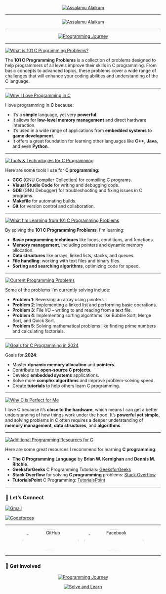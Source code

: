 <p align="center">
  <a href="https://github.com/CodderPrince">
    <img src="https://readme-typing-svg.demolab.com?font=Fira+Code&size=45&pause=2000&color=FFD700&center=true&vCenter=true&width=1000&lines=101+C+Programming+Problems" alt="Assalamu Alaikum">
  </a>
</p>

---

<p align="center">
  <a href="https://github.com/CodderPrince">
    <img src="https://readme-typing-svg.demolab.com?font=Fira+Code&size=38&pause=2000&color=FFA500&center=true&vCenter=true&width=1000&lines=👋+Assalamu+Alaikum,+I'm+Prince!" alt="Assalamu Alaikum">
  </a>
</p>

---

<p align="center">
  <a href="https://github.com/CodderPrince">
    <img src="https://readme-typing-svg.demolab.com?font=Fira+Code&size=32&pause=2000&color=00FF00&center=true&vCenter=true&width=1000&lines=🚀+Welcome+to+my+Programming+Journey!+Solve+with+me!" alt="Programming Journey">
  </a>
</p>

---

<p align="left">
   <a href="https://github.com/CodderPrince">
    <img src="https://readme-typing-svg.demolab.com?font=Fira+Code&size=28&pause=2000&color=FFA500&center=false&vCenter=false&width=1000&lines=💡+What+is+101+C+Programming+Problems❓" alt="What is 101 C Programming Problems?">
  </a>
</p>

The **101 C Programming Problems** is a collection of problems designed to help programmers of all levels improve their skills in C programming. From basic concepts to advanced topics, these problems cover a wide range of challenges that will enhance your coding abilities and understanding of the C language.

---

<p align="left">
   <a href="https://github.com/CodderPrince">
    <img src="https://readme-typing-svg.demolab.com?font=Fira+Code&size=28&pause=2000&color=00FF00&center=false&vCenter=false&width=1000&lines=🧑‍💻+Why+I+Love+Programming+in+C❓" alt="Why I Love Programming in C">
  </a>
</p>

I love programming in **C** because:
- It’s a **simple** language, yet very **powerful**.
- It allows for **low-level memory management** and direct hardware interaction.
- It’s used in a wide range of applications from **embedded systems** to **game development**.
- It offers a great foundation for learning other languages like **C++**, **Java**, and even **Python**.

---

<p align="left">
   <a href="https://github.com/CodderPrince">
    <img src="https://readme-typing-svg.demolab.com?font=Fira+Code&size=28&pause=2000&color=FF5733&center=false&vCenter=false&width=1000&lines=🔧+Tools+%26+Technologies+I'm+Using+for+C+Programming" alt="Tools & Technologies for C Programming">
  </a>
</p>

Here are some tools I use for **C programming**:
- **GCC** (GNU Compiler Collection) for compiling C programs.
- **Visual Studio Code** for writing and debugging code.
- **GDB** (GNU Debugger) for troubleshooting and fixing issues in C programs.
- **Makefile** for automating builds.
- **Git** for version control and collaboration.

---

<p align="left">
  <a href="https://github.com/CodderPrince">
    <img src="https://readme-typing-svg.demolab.com?font=Fira+Code&size=28&pause=2000&color=FFD700&center=false&vCenter=false&width=1000&lines=🌱+What+I'm+Learning+from+101+C+Programming+Problems" alt="What I'm Learning from 101 C Programming Problems">
  </a>
</p>

By solving the **101 C Programming Problems**, I'm learning:
- **Basic programming techniques** like loops, conditions, and functions.
- **Memory management**, including pointers and dynamic memory allocation.
- **Data structures** like arrays, linked lists, stacks, and queues.
- **File handling**: working with text files and binary files.
- **Sorting and searching algorithms**, optimizing code for speed.

---

<p align="left">
  <a href="https://github.com/CodderPrince">
    <img src="https://readme-typing-svg.demolab.com?font=Fira+Code&size=28&pause=2000&color=FF6347&center=false&vCenter=false&width=1000&lines=🎯+Current+Programming+Problems+I'm+Working+On" alt="Current Programming Problems">
  </a>
</p>

Some of the problems I'm currently solving include:
- **Problem 1**: Reversing an array using pointers.
- **Problem 2**: Implementing a linked list and performing basic operations.
- **Problem 3**: File I/O – writing to and reading from a text file.
- **Problem 4**: Implementing sorting algorithms like Bubble Sort, Merge Sort, and Quick Sort.
- **Problem 5**: Solving mathematical problems like finding prime numbers and calculating factorials.

---

<p align="left">
  <a href="https://github.com/CodderPrince">
    <img src="https://readme-typing-svg.demolab.com?font=Fira+Code&size=28&pause=2000&color=FF6347&center=false&vCenter=false&width=1000&lines=🏁+Goals+for+C+Programming+in+2024" alt="Goals for C Programming in 2024">
  </a>
</p>

Goals for **2024**:
- Master **dynamic memory allocation** and **pointers**.
- Contribute to **open-source C projects**.
- Develop **embedded systems** applications.
- Solve more **complex algorithms** and improve problem-solving speed.
- Create **tutorials** to help others learn C programming.

---

<p align="left">
  <a href="https://github.com/CodderPrince">
    <img src="https://readme-typing-svg.demolab.com?font=Fira+Code&size=28&pause=2000&color=FF1493&center=false&vCenter=false&width=1000&lines=🧩+Why+C+is+Perfect+for+Me❓" alt="Why C is Perfect for Me">
  </a>
</p>

I love C because it’s **close to the hardware**, which means I can get a better understanding of how things work under the hood. It’s **powerful yet simple**, and solving problems in C often requires a deeper understanding of **memory management**, **data structures**, and **algorithms**.

---

<p align="left">
  <a href="https://github.com/CodderPrince">
    <img src="https://readme-typing-svg.demolab.com?font=Fira+Code&size=28&pause=2000&color=FF6347&center=false&vCenter=false&width=1000&lines=🌟+Additional+Programming+Resources+for+C" alt="Additional Programming Resources for C">
  </a>
</p>

Here are some great resources I recommend for learning **C programming**:
- **The C Programming Language** by **Brian W. Kernighan** and **Dennis M. Ritchie**.
- **GeeksforGeeks** C Programming Tutorials: [GeeksforGeeks](https://www.geeksforgeeks.org/c-programming-language/)
- **Stack Overflow** for solving **C programming** problems: [Stack Overflow](https://stackoverflow.com/questions/tagged/c)
- **TutorialsPoint** C Programming: [TutorialsPoint](https://www.tutorialspoint.com/cprogramming/)

---

### 📣 **Let’s Connect**

<p align="left">
  <a href="mailto:cse12105007brur@gmail.com">
    <img src="https://readme-typing-svg.demolab.com?font=Fira+Code&size=28&pause=1000&color=FFA500&width=800&lines=📧+Gmail:+cse12105007brur@gmail.com" alt="Gmail">
  </a>
</p>

<p align="left">
  <a href="https://codeforces.com/profile/Prince.001">
    <img src="https://readme-typing-svg.demolab.com?font=Fira+Code&size=28&pause=1000&color=00FF00&width=800&lines=💻+Codeforces:+Prince.001" alt="Codeforces">
  </a>
</p>

---

<div align="center" style="display: flex; justify-content: center; gap: 20px;">
  <!-- GitHub Icon -->
  <a href="https://github.com/CodderPrince" target="_blank">
    <img src="https://img.shields.io/badge/GitHub-181717?style=for-the-badge&logo=github&logoColor=white" alt="GitHub"
    style="border-radius: 50%; height: 70px; width: 180px;">
  </a>
  
  <!-- Facebook Icon -->
  <a href="https://www.facebook.com/md.annahian" target="_blank">
    <img src="https://img.shields.io/badge/Facebook-1877F2?style=for-the-badge&logo=facebook&logoColor=white" alt="Facebook"
    style="border-radius: 150%; height: 70px; width: 190px;">
  </a>
</div>

---

### 💬 **Get Involved**

<p align="center">
  <a href="https://github.com/CodderPrince">
    <img src="https://readme-typing-svg.demolab.com?font=Fira+Code&size=45&pause=2000&color=FF6347&center=true&vCenter=true&width=1000&lines=🚀+Welcome+to+my+Programming+Journey!" alt="Programming Journey">
  </a>
</p>
<p align="center">
  <a href="https://github.com/CodderPrince">
    <img src="https://readme-typing-svg.demolab.com?font=Fira+Code&size=48&pause=2000&color=00FF00&center=true&vCenter=true&width=1000&lines=Solve+and+learn+with+me!" alt="Solve and Learn">
  </a>
</p>

  <a href="https://github.com/CodderPrince" target="_blank">
    <img src="https://img.shields.io/badge
